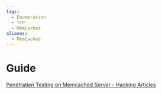 ```yaml
---
tags:
  - Enumeration
  - TCP
  - MemCached
aliases:
  - MemCached
---
```


# Guide

[Penetration Testing on Memcached Server - Hacking Articles](https://www.hackingarticles.in/penetration-testing-on-memcached-server/)